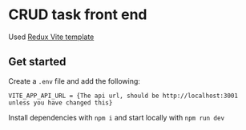 # CRUD task front end

Used [Redux Vite template](https://github.com/reduxjs/redux-templates/tree/master/packages/vite-template-redux)

## Get started

Create a `.env` file and add the following:

```
VITE_APP_API_URL = {The api url, should be http://localhost:3001 unless you have changed this}
```

Install dependencies with `npm i` and start locally with `npm run dev`
